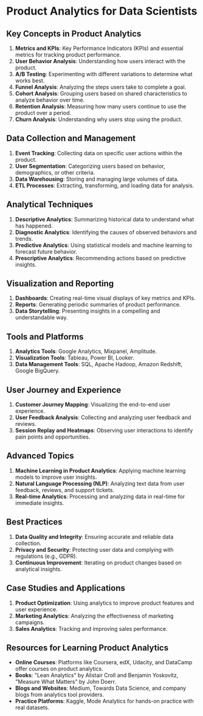 # Product Analytics for Data Scientists

## Key Concepts in Product Analytics
1. **Metrics and KPIs**: Key Performance Indicators (KPIs) and essential metrics for tracking product performance.
2. **User Behavior Analysis**: Understanding how users interact with the product.
3. **A/B Testing**: Experimenting with different variations to determine what works best.
4. **Funnel Analysis**: Analyzing the steps users take to complete a goal.
5. **Cohort Analysis**: Grouping users based on shared characteristics to analyze behavior over time.
6. **Retention Analysis**: Measuring how many users continue to use the product over a period.
7. **Churn Analysis**: Understanding why users stop using the product.

## Data Collection and Management
1. **Event Tracking**: Collecting data on specific user actions within the product.
2. **User Segmentation**: Categorizing users based on behavior, demographics, or other criteria.
3. **Data Warehousing**: Storing and managing large volumes of data.
4. **ETL Processes**: Extracting, transforming, and loading data for analysis.

## Analytical Techniques
1. **Descriptive Analytics**: Summarizing historical data to understand what has happened.
2. **Diagnostic Analytics**: Identifying the causes of observed behaviors and trends.
3. **Predictive Analytics**: Using statistical models and machine learning to forecast future behavior.
4. **Prescriptive Analytics**: Recommending actions based on predictive insights.

## Visualization and Reporting
1. **Dashboards**: Creating real-time visual displays of key metrics and KPIs.
2. **Reports**: Generating periodic summaries of product performance.
3. **Data Storytelling**: Presenting insights in a compelling and understandable way.

## Tools and Platforms
1. **Analytics Tools**: Google Analytics, Mixpanel, Amplitude.
2. **Visualization Tools**: Tableau, Power BI, Looker.
3. **Data Management Tools**: SQL, Apache Hadoop, Amazon Redshift, Google BigQuery.

## User Journey and Experience
1. **Customer Journey Mapping**: Visualizing the end-to-end user experience.
2. **User Feedback Analysis**: Collecting and analyzing user feedback and reviews.
3. **Session Replay and Heatmaps**: Observing user interactions to identify pain points and opportunities.

## Advanced Topics
1. **Machine Learning in Product Analytics**: Applying machine learning models to improve user insights.
2. **Natural Language Processing (NLP)**: Analyzing text data from user feedback, reviews, and support tickets.
3. **Real-time Analytics**: Processing and analyzing data in real-time for immediate insights.

## Best Practices
1. **Data Quality and Integrity**: Ensuring accurate and reliable data collection.
2. **Privacy and Security**: Protecting user data and complying with regulations (e.g., GDPR).
3. **Continuous Improvement**: Iterating on product changes based on analytical insights. 

## Case Studies and Applications
1. **Product Optimization**: Using analytics to improve product features and user experience.
2. **Marketing Analytics**: Analyzing the effectiveness of marketing campaigns.
3. **Sales Analytics**: Tracking and improving sales performance.

## Resources for Learning Product Analytics
- **Online Courses**: Platforms like Coursera, edX, Udacity, and DataCamp offer courses on product analytics.
- **Books**: "Lean Analytics" by Alistair Croll and Benjamin Yoskovitz, "Measure What Matters" by John Doerr.
- **Blogs and Websites**: Medium, Towards Data Science, and company blogs from analytics tool providers.
- **Practice Platforms**: Kaggle, Mode Analytics for hands-on practice with real datasets.
